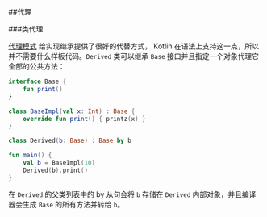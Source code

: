 ##代理

###类代理

[代理模式](https://en.wikipedia.org/wiki/Delegation_pattern) 给实现继承提供了很好的代替方式， Kotlin 在语法上支持这一点，所以并不需要什么样板代码。`Derived` 类可以继承 `Base` 接口并且指定一个对象代理它全部的公共方法：

```kotlin
interface Base {
	fun print()
}

class BaseImpl(val x: Int) : Base {
	override fun print() { printz(x) }
}

class Derived(b: Base) : Base by b

fun main() {
	val b = BaseImpl(10)
	Derived(b).print()
}
```

在 `Derived` 的父类列表中的 by 从句会将 `b` 存储在 `Derived` 内部对象，并且编译器会生成 `Base` 的所有方法并转给 `b`。